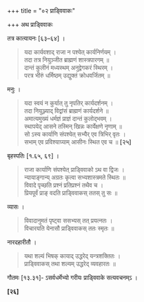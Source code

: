 +++
title = "०२ प्राड्विवाकः"

+++
अथ प्राड्विवाकः

तत्र कात्यायनः [६३–६४] ।

> यदा कार्यवशाद् राजा न पश्येत् कार्यनिर्णयम् ।  
> तदा तत्र नियुञ्जीत ब्राह्मणं शास्त्रपारगम् ॥  
> दान्तं कुलीनं मध्यस्थम् अनुद्वेगकरं स्थिरम् ।  
> परत्र भीरुं धर्मिष्ठम् उद्युक्तं क्रोधवर्जितम् ॥

मनुः ।

> यदा स्वयं न कुर्यात् तु नृपतिर् कार्यदर्शनम् ।  
> तदा नियुञ्ज्याद् विद्वांसं ब्राह्मणं कार्यदर्शने ॥  
> अमात्यमुख्यं धर्मज्ञं प्राज्ञं दान्तं कुलोद्भवम् ।  
> स्थापयेद् आसने तस्मिन् खिन्नः कार्येक्षणे नृणाम् ॥  
> सो ऽस्य कार्याणि संपश्येत् सभ्यैर् एव त्रिभिर् वृतः ।  
> सभाम् एव प्रविश्याग्र्याम् आसीनः स्थित एव च ॥ **[२५]**

बृहस्पतिः [१.६५, ६९] ।

> राजा कार्याणि संपश्येत् प्राड्विवाको ऽथ वा द्विजः ।  
> न्यायाङ्गान्य् अग्रतः कृत्वा सभ्यशास्त्रमते स्थितः ॥  
> विवादे पृच्छति प्रश्नं प्रतिप्रश्नं तथैव च ।  
> प्रियपूर्वं प्राङ् वदति प्राड्विवाकस् ततस् तु सः ॥

व्यासः ।

> विवादानुमतं पृष्ट्वा ससभ्यस् तत् प्रयत्नतः ।  
> विचारयति येनासौ प्राड्विवाकस् ततः स्मृतः ॥

नारदहारीतौ ।

> यथा शल्यं भिषक् कायाद् उद्धरेद् यन्त्रशक्तितः ।  
> प्राड्विवाकस् तथा शल्यम् उद्धरेद् व्यवहारतः ॥

गौतमः [१३.३१]- ऽसर्वधर्मेभ्यो गरीयः प्राड्विवाके सत्यवचनम्ऽ ।

**[२६]**
